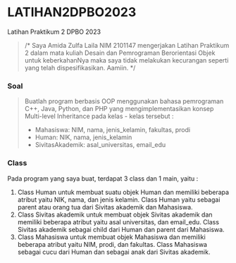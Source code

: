 # LATIHAN2DPBO2023
Latihan Praktikum 2 DPBO 2023

>/* Saya Amida Zulfa Laila NIM 2101147 mengerjakan Latihan Praktikum 2
dalam mata kuliah Desain dan Pemrograman Berorientasi Objek untuk keberkahanNya maka
saya tidak melakukan kecurangan seperti yang telah dispesifikasikan.
Aamiin. */

### Soal
> Buatlah program berbasis OOP menggunakan bahasa pemrograman C++, Java, Python, dan PHP yang mengimplementasikan konsep Multi-level Inheritance  pada kelas - kelas tersebut :
> - Mahasiswa: NIM, nama, jenis_kelamin, fakultas, prodi
> - Human: NIK, nama, jenis_kelamin
> - SivitasAkademik: asal_universitas, email_edu

### Class
Pada program yang saya buat, terdapat 3 class dan 1 main, yaitu :
1. Class Human untuk membuat suatu objek Human dan memiliki beberapa atribut yaitu NIK, nama, dan jenis kelamin. Class Human yaitu sebagai parent atau orang tua dari Sivitas akademik dan Mahasiswa.
2. Class Sivitas akademik untuk membuat objek Sivitas akademik dan memiliki beberapa atribut yaitu asal universitas, dan email_edu. Class Sivitas akademik sebagai child dari Human dan parent dari Mahasiswa.
3. Class Mahasiswa untuk membuat objek Mahasiswa dan memiliki beberapa atribut yaitu NIM, prodi, dan fakultas. Class Mahasiswa sebagai cucu dari Human dan sebagai anak dari Sivitas akademik.

